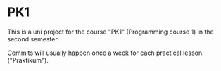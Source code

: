 # PK1
This is a uni project for the course "PK1" (Programming course 1) in the second semester.

Commits will usually happen once a week for each practical lesson. ("Praktikum").